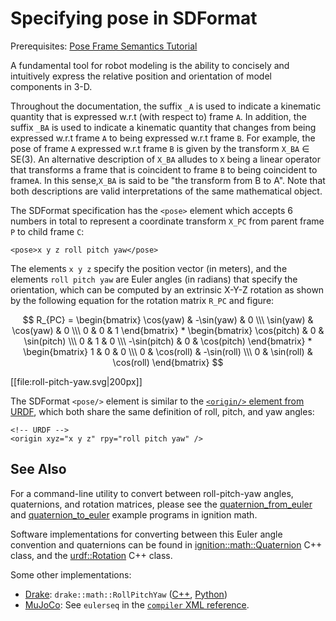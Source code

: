 # Specifying pose in SDFormat

Prerequisites: [Pose Frame Semantics Tutorial](http://sdformat.org/tutorials?tut=pose_frame_semantics&cat=specification&)

A fundamental tool for robot modeling is the ability to concisely and
intuitively express the relative position and orientation of model components
in 3-D.

Throughout the documentation, the suffix `_A` is used to indicate
a kinematic quantity that is expressed w.r.t (with respect to) frame `A`. In addition,
the suffix `_BA` is used to indicate a kinematic quantity that changes from being
expressed w.r.t frame `A` to being expressed w.r.t frame `B`. For example, the
pose of frame `A` expressed w.r.t frame `B` is given by the transform `X_BA` &in; SE(3).
An alternative description of `X_BA` alludes to `X` being a linear operator
that transforms a frame that is coincident to frame `B` to being coincident to
frame`A`. In this sense,`X_BA` is said to be "the transform from B to A". Note
that both descriptions are valid interpretations of the same mathematical
object.

The SDFormat specification has the `<pose>` element which accepts 6 numbers
in total to represent a coordinate transform `X_PC` from parent frame `P`
to child frame `C`:

    <pose>x y z roll pitch yaw</pose>

The elements `x y z` specify the position vector (in meters), and the elements
`roll pitch yaw` are Euler angles (in radians) that specify the orientation, which can be
computed by an extrinsic X-Y-Z rotation as shown by the following equation
for the rotation matrix `R_PC` and figure:

<script src='https://cdnjs.cloudflare.com/ajax/libs/mathjax/2.7.5/MathJax.js?config=TeX-MML-AM_CHTML' async></script>

$$
    R_{PC}
    =
    \begin{bmatrix}
      \cos(yaw) & -\sin(yaw) & 0 \\\
      \sin(yaw) &  \cos(yaw) & 0 \\\
             0  &         0  & 1
    \end{bmatrix}
    *
    \begin{bmatrix}
       \cos(pitch) & 0 & \sin(pitch) \\\
                0  & 1 &          0  \\\
      -\sin(pitch) & 0 & \cos(pitch)
    \end{bmatrix}
    *
    \begin{bmatrix}
      1 &         0  &          0  \\\
      0 & \cos(roll) & -\sin(roll) \\\
      0 & \sin(roll) &  \cos(roll)
    \end{bmatrix}
$$

[[file:roll-pitch-yaw.svg|200px]]

The SDFormat `<pose/>` element is similar to the
[`<origin/>` element from URDF](http://wiki.ros.org/urdf/XML/joint#Elements),
which both share the same definition of roll, pitch, and yaw angles:

    <!-- URDF -->
    <origin xyz="x y z" rpy="roll pitch yaw" />


## See Also

For a command-line utility to convert between roll-pitch-yaw angles,
quaternions, and rotation matrices, please see the
[quaternion\_from\_euler](https://github.com/ignitionrobotics/ign-math/blob/ign-math4/examples/quaternion_from_euler.cc)
and [quaternion\_to\_euler](https://github.com/ignitionrobotics/ign-math/blob/ign-math4/examples/quaternion_to_euler.cc)
example programs in ignition math.

Software implementations for converting between this Euler angle convention and
quaternions can be found in
[ignition::math::Quaternion](https://github.com/ignitionrobotics/ign-math/blob/ignition-math4_4.0.0/include/ignition/math/Quaternion.hh#L308-L398)
C++ class, and the [urdf::Rotation](https://github.com/ros/urdfdom_headers/blob/1.0.3/urdf_model/include/urdf_model/pose.h#L103-L155) C++ class.

Some other implementations:

*   [Drake](https://drake.mit.edu/): `drake::math::RollPitchYaw` ([C++](https://drake.mit.edu/doxygen_cxx/classdrake_1_1math_1_1_roll_pitch_yaw.html#details), [Python](https://drake.mit.edu/pydrake/pydrake.math.html#pydrake.math.RollPitchYaw))
*   [MuJoCo](http://www.mujoco.org/): See `eulerseq` in the
[`compiler` XML reference](http://www.mujoco.org/book/XMLreference.html#compiler).
